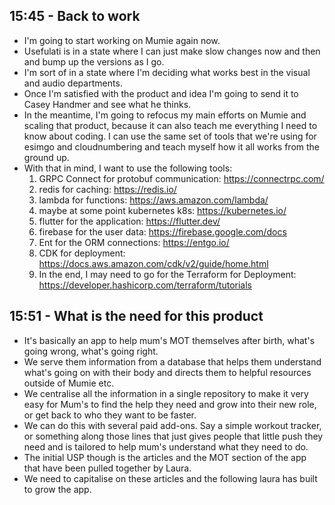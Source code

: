 ## 15:45 - Back to work
- I'm going to start working on Mumie again now.
- Usefulati is in a state where I can just make slow changes now and then and bump up the versions as I go.
- I'm sort of in a state where I'm deciding what works best in the visual and audio departments.
- Once I'm satisfied with the product and idea I'm going to send it to Casey Handmer and see what he thinks.
- In the meantime, I'm going to refocus my main efforts on Mumie and scaling that product, because it can also teach me everything I need to know about coding. I can use the same set of tools that we're using for esimgo and cloudnumbering and teach myself how it all works from the ground up.
- With that in mind, I want to use the following tools:
	1. GRPC Connect for protobuf communication: https://connectrpc.com/
	2. redis for caching: https://redis.io/
	3. lambda for functions: https://aws.amazon.com/lambda/
	4. maybe at some point kubernetes k8s: https://kubernetes.io/
	5. flutter for the application: https://flutter.dev/
	6. firebase for the user data: https://firebase.google.com/docs
	7. Ent for the ORM connections: https://entgo.io/
	8. CDK for deployment: https://docs.aws.amazon.com/cdk/v2/guide/home.html
	9. In the end, I may need to go for the Terraform for Deployment: https://developer.hashicorp.com/terraform/tutorials

## 15:51 - What is the need for this product
- It's basically an app to help mum's MOT themselves after birth, what's going wrong, what's going right.
- We serve them information from a database that helps them understand what's going on with their body and directs them to helpful resources outside of Mumie etc.
- We centralise all the information in a single repository to make it very easy for Mum's to find the help they need and grow into their new role, or get back to who they want to be faster.
- We can do this with several paid add-ons. Say a simple workout tracker, or something along those lines that just gives people that little push they need and is tailored to help mum's understand what they need to do.
- The initial USP though is the articles and the MOT section of the app that have been pulled together by Laura.
- We need to capitalise on these articles and the following laura has built to grow the app.

